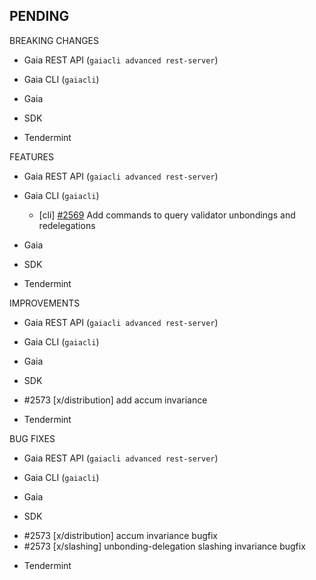 ## PENDING

BREAKING CHANGES

* Gaia REST API (`gaiacli advanced rest-server`)

* Gaia CLI  (`gaiacli`)

* Gaia

* SDK

* Tendermint


FEATURES

* Gaia REST API (`gaiacli advanced rest-server`)

* Gaia CLI  (`gaiacli`)
    * [cli] [\#2569](https://github.com/yukimochizuki/cosmos-sdk/pull/2569) Add commands to query validator unbondings and redelegations

* Gaia

* SDK

* Tendermint


IMPROVEMENTS

* Gaia REST API (`gaiacli advanced rest-server`)

* Gaia CLI  (`gaiacli`)

* Gaia

* SDK
 - #2573 [x/distribution] add accum invariance

* Tendermint


BUG FIXES

* Gaia REST API (`gaiacli advanced rest-server`)

* Gaia CLI  (`gaiacli`)

* Gaia

* SDK
 - #2573 [x/distribution] accum invariance bugfix
 - #2573 [x/slashing] unbonding-delegation slashing invariance bugfix

* Tendermint
